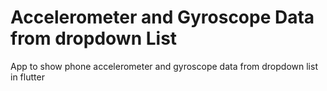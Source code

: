# Accelerometer and Gyroscope Data from dropdown List
App to show phone accelerometer and gyroscope data from dropdown list in flutter